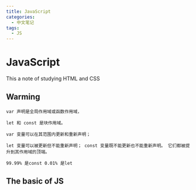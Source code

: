 ```yaml
---
title: JavaScript
categories:
  - 中文笔记
tags:
  - JS
---
```


# JavaScript

This a note of studying HTML and CSS

## Warming

```
var 声明是全局作用域或函数作用域，

let 和 const 是块作用域。

var 变量可以在其范围内更新和重新声明；

let 变量可以被更新但不能重新声明； const 变量既不能更新也不能重新声明。 它们都被提升到其作用域的顶端。

99.99% 是const 0.01% 是let
```

## The basic of JS
